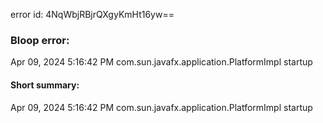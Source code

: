 error id: 4NqWbjRBjrQXgyKmHt16yw==
### Bloop error:

Apr 09, 2024 5:16:42 PM com.sun.javafx.application.PlatformImpl startup
#### Short summary: 

Apr 09, 2024 5:16:42 PM com.sun.javafx.application.PlatformImpl startup